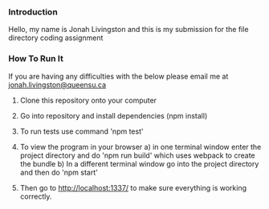 ### Introduction
Hello, my name is Jonah Livingston and this is my submission for the file directory coding assignment


### How To Run It
If you are having any difficulties with the below please email me at jonah.livingston@queensu.ca

1. Clone this repository onto your computer
2. Go into repository and install dependencies (npm install)
3. To run tests use command 'npm test'
4. To view the program in your browser
    a) in one terminal window enter the project directory and do 'npm run build' which uses webpack to create the bundle
    b) In a different terminal window go into the project directory and then do 'npm start'

5. Then go to [http://localhost:1337/](http://localhost:1337/) to make sure everything is working correctly.


